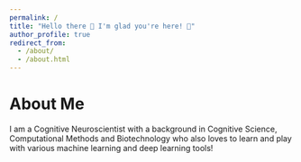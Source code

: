 ```yaml
---
permalink: /
title: "Hello there 👋 I'm glad you're here! 🥳"
author_profile: true
redirect_from:
  - /about/
  - /about.html
---
```


# About Me

I am a Cognitive Neuroscientist with a background in Cognitive Science, Computational Methods and Biotechnology who also loves to learn and play with various machine learning and deep learning tools!
